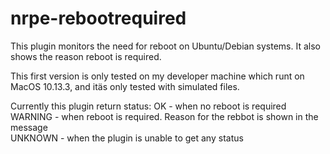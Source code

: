 # nrpe-rebootrequired
This plugin monitors the need for reboot on Ubuntu/Debian systems. It also shows the reason reboot is required.

This first version is only tested on my developer machine which runt on MacOS 10.13.3, and itäs only tested with simulated files.

Currently this plugin return status:
OK      - when no reboot is required  
WARNING - when reboot is required. Reason for the rebbot is shown in the message  
UNKNOWN - when the plugin is unable to get any status  